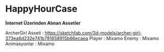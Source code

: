 # HappyHourCase

**İnternet Üzerinden Alınan Assetler**

ArcherGirl Asseti  : https://sketchfab.com/3d-models/archer-girl-373ea6d232e741b781658915b66ecaea
Player : Mixamo
Enemy : Mixamo
Animasyonlar : Mixamo
